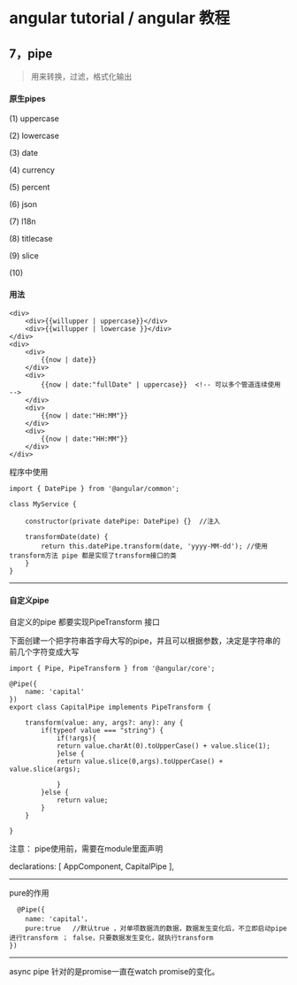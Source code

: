 # angular tutorial  / angular 教程

## 7，pipe

> 用来转换，过滤，格式化输出

#### 原生pipes


(1) uppercase

(2) lowercase

(3) date

(4) currency

(5) percent

(6) json

(7) l18n

(8) titlecase

(9) slice

(10) 


#### 用法

    <div>
        <div>{{willupper | uppercase}}</div>
        <div>{{willupper | lowercase }}</div>
    </div>
    <div>
        <div>
            {{now | date}}
        </div>
        <div>
            {{now | date:"fullDate" | uppercase}}  <!-- 可以多个管道连续使用 -->
        </div>  
        <div>
            {{now | date:"HH:MM"}}
        </div> 
        <div>
            {{now | date:"HH:MM"}}
        </div>       
    </div>


程序中使用

    import { DatePipe } from '@angular/common';

    class MyService {

        constructor(private datePipe: DatePipe) {}  //注入

        transformDate(date) {
            return this.datePipe.transform(date, 'yyyy-MM-dd'); //使用transform方法 pipe 都是实现了transform接口的类
        }
    }

----

#### 自定义pipe

自定义的pipe 都要实现PipeTransform 接口

下面创建一个把字符串首字母大写的pipe，并且可以根据参数，决定是字符串的前几个字符变成大写


    import { Pipe, PipeTransform } from '@angular/core';

    @Pipe({
        name: 'capital'
    })
    export class CapitalPipe implements PipeTransform {

        transform(value: any, args?: any): any {
            if(typeof value === "string") {
                if(!args){
                return value.charAt(0).toUpperCase() + value.slice(1);
                }else {
                return value.slice(0,args).toUpperCase() + value.slice(args);

                }
            }else {
                return value;
            }
        }

    }


注意： pipe使用前，需要在module里面声明


  declarations: [
    AppComponent,
    CapitalPipe
  ],


  -----

  pure的作用

      @Pipe({
        name: 'capital'，
        pure:true   //默认true ，对单项数据流的数据，数据发生变化后，不立即启动pipe进行transform ； false，只要数据发生变化，就执行transform
    })


----

async  pipe 针对的是promise一直在watch promise的变化。
